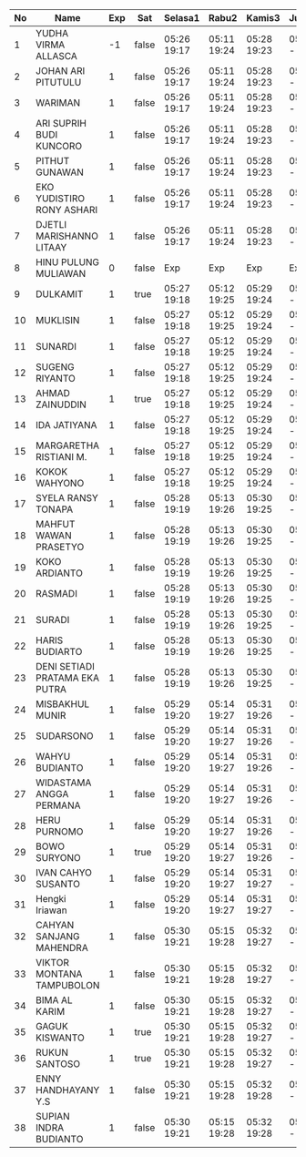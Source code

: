 | No | Name | Exp | Sat | Selasa1 | Rabu2 | Kamis3 | Jumat4 |
|-----|-----|-----|-----|-----|-----|-----|-----|
| 1 | YUDHA VIRMA ALLASCA | -1 | false | 05:26 19:17 | 05:11 19:24 | 05:28 19:23 | 05:13 - |
| 2 | JOHAN ARI PITUTULU | 1 | false | 05:26 19:17 | 05:11 19:24 | 05:28 19:23 | 05:13 - |
| 3 | WARIMAN | 1 | false | 05:26 19:17 | 05:11 19:24 | 05:28 19:23 | 05:13 - |
| 4 | ARI SUPRIH BUDI KUNCORO | 1 | false | 05:26 19:17 | 05:11 19:24 | 05:28 19:23 | 05:13 - |
| 5 | PITHUT GUNAWAN | 1 | false | 05:26 19:17 | 05:11 19:24 | 05:28 19:23 | 05:13 - |
| 6 | EKO YUDISTIRO RONY ASHARI | 1 | false | 05:26 19:17 | 05:11 19:24 | 05:28 19:23 | 05:13 - |
| 7 | DJETLI MARISHANNO LITAAY | 1 | false | 05:26 19:17 | 05:11 19:24 | 05:28 19:23 | 05:13 - |
| 8 | HINU PULUNG MULIAWAN | 0 | false | Exp | Exp | Exp | Exp |
| 9 | DULKAMIT | 1 | true | 05:27 19:18 | 05:12 19:25 | 05:29 19:24 | 05:14 - |
| 10 | MUKLISIN | 1 | false | 05:27 19:18 | 05:12 19:25 | 05:29 19:24 | 05:14 - |
| 11 | SUNARDI | 1 | false | 05:27 19:18 | 05:12 19:25 | 05:29 19:24 | 05:14 - |
| 12 | SUGENG RIYANTO | 1 | false | 05:27 19:18 | 05:12 19:25 | 05:29 19:24 | 05:14 - |
| 13 | AHMAD ZAINUDDIN | 1 | true | 05:27 19:18 | 05:12 19:25 | 05:29 19:24 | 05:14 - |
| 14 | IDA JATIYANA | 1 | false | 05:27 19:18 | 05:12 19:25 | 05:29 19:24 | 05:14 - |
| 15 | MARGARETHA RISTIANI M. | 1 | false | 05:27 19:18 | 05:12 19:25 | 05:29 19:24 | 05:14 - |
| 16 | KOKOK WAHYONO | 1 | false | 05:27 19:18 | 05:12 19:25 | 05:29 19:24 | 05:15 - |
| 17 | SYELA RANSY TONAPA | 1 | false | 05:28 19:19 | 05:13 19:26 | 05:30 19:25 | 05:15 - |
| 18 | MAHFUT WAWAN PRASETYO | 1 | false | 05:28 19:19 | 05:13 19:26 | 05:30 19:25 | 05:15 - |
| 19 | KOKO ARDIANTO | 1 | false | 05:28 19:19 | 05:13 19:26 | 05:30 19:25 | 05:15 - |
| 20 | RASMADI | 1 | false | 05:28 19:19 | 05:13 19:26 | 05:30 19:25 | 05:15 - |
| 21 | SURADI | 1 | false | 05:28 19:19 | 05:13 19:26 | 05:30 19:25 | 05:15 - |
| 22 | HARIS BUDIARTO | 1 | false | 05:28 19:19 | 05:13 19:26 | 05:30 19:25 | 05:15 - |
| 23 | DENI SETIADI PRATAMA EKA PUTRA | 1 | false | 05:28 19:19 | 05:13 19:26 | 05:30 19:25 | 05:15 - |
| 24 | MISBAKHUL MUNIR | 1 | false | 05:29 19:20 | 05:14 19:27 | 05:31 19:26 | 05:16 - |
| 25 | SUDARSONO | 1 | false | 05:29 19:20 | 05:14 19:27 | 05:31 19:26 | 05:16 - |
| 26 | WAHYU BUDIANTO | 1 | false | 05:29 19:20 | 05:14 19:27 | 05:31 19:26 | 05:16 - |
| 27 | WIDASTAMA ANGGA PERMANA | 1 | false | 05:29 19:20 | 05:14 19:27 | 05:31 19:26 | 05:16 - |
| 28 | HERU PURNOMO | 1 | false | 05:29 19:20 | 05:14 19:27 | 05:31 19:26 | 05:16 - |
| 29 | BOWO SURYONO | 1 | true | 05:29 19:20 | 05:14 19:27 | 05:31 19:26 | 05:16 - |
| 30 | IVAN CAHYO SUSANTO | 1 | false | 05:29 19:20 | 05:14 19:27 | 05:31 19:27 | 05:16 - |
| 31 | Hengki Iriawan | 1 | false | 05:29 19:20 | 05:14 19:27 | 05:31 19:27 | 05:17 - |
| 32 | CAHYAN SANJANG MAHENDRA | 1 | false | 05:30 19:21 | 05:15 19:28 | 05:32 19:27 | 05:17 - |
| 33 | VIKTOR MONTANA TAMPUBOLON | 1 | false | 05:30 19:21 | 05:15 19:28 | 05:32 19:27 | 05:17 - |
| 34 | BIMA AL KARIM | 1 | false | 05:30 19:21 | 05:15 19:28 | 05:32 19:27 | 05:17 - |
| 35 | GAGUK KISWANTO | 1 | true | 05:30 19:21 | 05:15 19:28 | 05:32 19:27 | 05:17 - |
| 36 | RUKUN SANTOSO | 1 | true | 05:30 19:21 | 05:15 19:28 | 05:32 19:27 | 05:17 - |
| 37 | ENNY HANDHAYANY Y.S | 1 | false | 05:30 19:21 | 05:15 19:28 | 05:32 19:28 | 05:17 - |
| 38 | SUPIAN INDRA BUDIANTO | 1 | false | 05:30 19:21 | 05:15 19:28 | 05:32 19:28 | 05:17 - |
